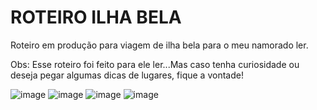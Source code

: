 # ROTEIRO ILHA BELA
Roteiro em produção para viagem de ilha bela para o meu namorado ler.

Obs: Esse roteiro foi feito para ele ler...Mas caso tenha curiosidade ou deseja pegar algumas dicas de lugares, fique a vontade!


![image](https://github.com/paulacgates/roteiro-ilha-bela/assets/49040288/096748fc-3092-4755-b1c6-ecea363c4b53)
![image](https://github.com/paulacgates/roteiro-ilha-bela/assets/49040288/361e8360-9dc5-42bb-99d0-a619057c8979)
![image](https://github.com/paulacgates/roteiro-ilha-bela/assets/49040288/1a927eb0-e5b3-4086-bed8-688765790f57)
![image](https://github.com/paulacgates/roteiro-ilha-bela/assets/49040288/ba31a40d-0a43-4391-a6b7-ee9fcaa79b10)


